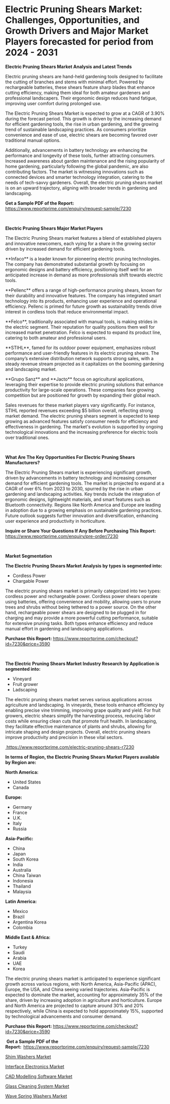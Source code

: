 <p><h1>Electric Pruning Shears Market: Challenges, Opportunities, and Growth Drivers and Major Market Players forecasted for period from 2024 - 2031</h1></p><p><strong>Electric Pruning Shears Market Analysis and Latest Trends</strong></p>
<p><p>Electric pruning shears are hand-held gardening tools designed to facilitate the cutting of branches and stems with minimal effort. Powered by rechargeable batteries, these shears feature sharp blades that enhance cutting efficiency, making them ideal for both amateur gardeners and professional landscapers. Their ergonomic design reduces hand fatigue, improving user comfort during prolonged use.</p><p>The Electric Pruning Shears Market is expected to grow at a CAGR of 3.90% during the forecast period. This growth is driven by the increasing demand for efficient gardening tools, the rise in urban gardening, and the growing trend of sustainable landscaping practices. As consumers prioritize convenience and ease of use, electric shears are becoming favored over traditional manual options. </p><p>Additionally, advancements in battery technology are enhancing the performance and longevity of these tools, further attracting consumers. Increased awareness about garden maintenance and the rising popularity of home gardening, particularly following the global pandemic, are also contributing factors. The market is witnessing innovations such as connected devices and smarter technology integration, catering to the needs of tech-savvy gardeners. Overall, the electric pruning shears market is on an upward trajectory, aligning with broader trends in gardening and landscaping.</p></p>
<p><strong>Get a Sample PDF of the Report:&nbsp;</strong> <a href="https://www.reportprime.com/enquiry/request-sample/7230">https://www.reportprime.com/enquiry/request-sample/7230</a></p>
<p>&nbsp;</p>
<p><strong>Electric Pruning Shears Major Market Players</strong></p>
<p><p>The Electric Pruning Shears market features a blend of established players and innovative newcomers, each vying for a share in the growing sector driven by increased demand for efficient gardening tools.</p><p>**Infaco** is a leader known for pioneering electric pruning technologies. The company has demonstrated substantial growth by focusing on ergonomic designs and battery efficiency, positioning itself well for an anticipated increase in demand as more professionals shift towards electric tools.</p><p>**Pellenc** offers a range of high-performance pruning shears, known for their durability and innovative features. The company has integrated smart technology into its products, enhancing user experience and operational efficiency. Pellenc is primed for future growth as sustainability trends drive interest in cordless tools that reduce environmental impact.</p><p>**Felco**, traditionally associated with manual tools, is making strides in the electric segment. Their reputation for quality positions them well for increased market penetration. Felco is expected to expand its product line, catering to both amateur and professional users.</p><p>**STIHL**, famed for its outdoor power equipment, emphasizes robust performance and user-friendly features in its electric pruning shears. The company’s extensive distribution network supports strong sales, with a steady revenue stream projected as it capitalizes on the booming gardening and landscaping market.</p><p>**Grupo Sanz** and **Jacto** focus on agricultural applications, leveraging their expertise to provide electric pruning solutions that enhance productivity for large-scale operations. These companies face growing competition but are positioned for growth by expanding their global reach.</p><p>Sales revenues for these market players vary significantly. For instance, STIHL reported revenues exceeding $5 billion overall, reflecting strong market demand. The electric pruning shears segment is expected to keep growing as advanced features satisfy consumer needs for efficiency and effectiveness in gardening. The market's evolution is supported by ongoing technological innovations and the increasing preference for electric tools over traditional ones.</p></p>
<p>&nbsp;</p>
<p><strong>What Are The Key Opportunities For Electric Pruning Shears Manufacturers?</strong></p>
<p><p>The Electric Pruning Shears market is experiencing significant growth, driven by advancements in battery technology and increasing consumer demand for efficient gardening tools. The market is projected to expand at a CAGR of over 6% from 2023 to 2030, spurred by the rise in urban gardening and landscaping activities. Key trends include the integration of ergonomic designs, lightweight materials, and smart features such as Bluetooth connectivity. Regions like North America and Europe are leading in adoption due to a growing emphasis on sustainable gardening practices. Future outlook suggests further innovation and diversification, enhancing user experience and productivity in horticulture.</p></p>
<p><strong>Inquire or Share Your Questions If Any Before Purchasing This Report:</strong> <a href="https://www.reportprime.com/enquiry/pre-order/7230">https://www.reportprime.com/enquiry/pre-order/7230</a></p>
<p>&nbsp;</p>
<p><strong>Market Segmentation</strong></p>
<p><strong>The Electric Pruning Shears Market Analysis by types is segmented into:</strong></p>
<p><ul><li>Cordless Power</li><li>Chargable Power</li></ul></p>
<p><p>The electric pruning shears market is primarily categorized into two types: cordless power and rechargeable power. Cordless power shears operate using batteries, offering convenience and mobility, allowing users to prune trees and shrubs without being tethered to a power source. On the other hand, rechargeable power shears are designed to be plugged in for charging and may provide a more powerful cutting performance, suitable for extensive pruning tasks. Both types enhance efficiency and reduce manual effort in gardening and landscaping applications.</p></p>
<p><strong>Purchase this Report:&nbsp;</strong><a href="https://www.reportprime.com/checkout?id=7230&price=3590">https://www.reportprime.com/checkout?id=7230&price=3590</a></p>
<p>&nbsp;</p>
<p><strong>The Electric Pruning Shears Market Industry Research by Application is segmented into:</strong></p>
<p><ul><li>Vineyard</li><li>Fruit grower</li><li>Ladscaping</li></ul></p>
<p><p>The electric pruning shears market serves various applications across agriculture and landscaping. In vineyards, these tools enhance efficiency by enabling precise vine trimming, improving grape quality and yield. For fruit growers, electric shears simplify the harvesting process, reducing labor costs while ensuring clean cuts that promote fruit health. In landscaping, they facilitate effective maintenance of plants and shrubs, allowing for intricate shaping and design projects. Overall, electric pruning shears improve productivity and precision in these vital sectors.</p></p>
<p><a href="https://www.reportprime.com/electric-pruning-shears-r7230">&nbsp;https://www.reportprime.com/electric-pruning-shears-r7230</a></p>
<p><strong>In terms of Region, the Electric Pruning Shears Market Players available by Region are:</strong></p>
<p>
    <p> <strong> North America: </strong>
        <ul>
            <li>United States</li>
            <li>Canada</li>
        </ul>
        </p> 
    <p> <strong> Europe: </strong>
        <ul>
            <li>Germany</li>
            <li>France</li>
            <li>U.K.</li>
            <li>Italy</li>
            <li>Russia</li>
        </ul>
        </p> 
    <p> <strong> Asia-Pacific: </strong>
        <ul>
            <li>China</li>
            <li>Japan</li>
            <li>South Korea</li>
            <li>India</li>
            <li>Australia</li>
            <li>China Taiwan</li>
            <li>Indonesia</li>
            <li>Thailand</li>
            <li>Malaysia</li>
        </ul>
        </p> 
    <p> <strong> Latin America: </strong>
        <ul>
            <li>Mexico</li>
            <li>Brazil</li>
            <li>Argentina Korea</li>
            <li>Colombia</li>
        </ul>
        </p> 
    <p> <strong> Middle East & Africa: </strong>
        <ul>
            <li>Turkey</li>
            <li>Saudi</li>
            <li>Arabia</li>
            <li>UAE</li>
            <li>Korea</li>
        </ul>
    </p>
    </p>
<p><p>The electric pruning shears market is anticipated to experience significant growth across various regions, with North America, Asia-Pacific (APAC), Europe, the USA, and China seeing varied trajectories. Asia-Pacific is expected to dominate the market, accounting for approximately 35% of the share, driven by increasing adoption in agriculture and horticulture. Europe and North America are projected to capture around 30% and 20% respectively, while China is expected to hold approximately 15%, supported by technological advancements and consumer demand.</p></p>
<p><strong>Purchase this Report: </strong><a href="https://www.reportprime.com/checkout?id=7230&price=3590">https://www.reportprime.com/checkout?id=7230&price=3590</a></p>
<p>&nbsp;<strong>Get a Sample PDF of the Report:&nbsp;&nbsp;</strong><a href="https://www.reportprime.com/enquiry/request-sample/7230">https://www.reportprime.com/enquiry/request-sample/7230</a></p>
<p><strong></strong></p>
<p><p><a href="https://issuu.com/reportprime-2/docs/shim-washers-market-size-2030.pptx_c439c65b0bbb5f">Shim Washers Market</a></p><p><a href="https://medium.com/@jarredmertz90/interface-electronics-market-research-report-market-forecast-and-growth-prospects-with-a-steady-960aee3f14b2">Interface Electronics Market</a></p><p><a href="https://medium.com/@jarredmertz90/what-are-the-current-and-future-prospects-for-the-cad-modelling-software-market-13e1e231d015">CAD Modelling Software Market</a></p><p><a href="https://www.linkedin.com/pulse/global-glass-cleaning-system-industry-research-report-competitive-drelf?trackingId=mQCVa85TTRyRhPlrVuTa3w%3D%3D">Glass Cleaning System Market</a></p><p><a href="https://issuu.com/reportprime-2/docs/wave-spring-washers-market-size-203_33cccfc642651b">Wave Spring Washers Market</a></p></p>